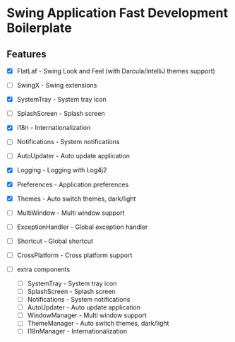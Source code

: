 # Swing Application Fast Development Boilerplate

## Features

- [x] FlatLaf - Swing Look and Feel (with Darcula/IntelliJ themes support)
- [ ] SwingX - Swing extensions
- [x] SystemTray - System tray icon
- [ ] SplashScreen - Splash screen
- [x] i18n - Internationalization
- [ ] Notifications - System notifications
- [ ] AutoUpdater - Auto update application
- [x] Logging - Logging with Log4j2
- [x] Preferences - Application preferences
- [x] Themes - Auto switch themes, dark/light
- [ ] MultiWindow - Multi window support
- [ ] ExceptionHandler - Global exception handler
- [ ] Shortcut - Global shortcut
- [ ] CrossPlatform - Cross platform support

- [ ] extra components
  - [ ] SystemTray - System tray icon
  - [ ] SplashScreen - Splash screen
  - [ ] Notifications - System notifications
  - [ ] AutoUpdater - Auto update application
  - [ ] WindowManager - Multi window support
  - [ ] ThemeManager - Auto switch themes, dark/light
  - [ ] I18nManager - Internationalization